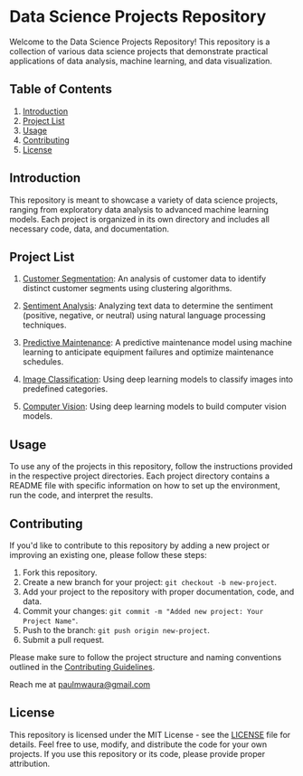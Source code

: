 # Data Science Projects Repository

Welcome to the Data Science Projects Repository! This repository is a collection of various data science projects that demonstrate practical applications of data analysis, machine learning, and data visualization.

## Table of Contents

1. [Introduction](#introduction)
2. [Project List](#project-list)
3. [Usage](#usage)
4. [Contributing](#contributing)
5. [License](#license)

## Introduction

This repository is meant to showcase a variety of data science projects, ranging from exploratory data analysis to advanced machine learning models. Each project is organized in its own directory and includes all necessary code, data, and documentation.

## Project List

1. [Customer Segmentation](./customer_segmentation): An analysis of customer data to identify distinct customer segments using clustering algorithms.
   
2. [Sentiment Analysis](./sentiment_analysis): Analyzing text data to determine the sentiment (positive, negative, or neutral) using natural language processing techniques.

3. [Predictive Maintenance](./predictive_maintenance): A predictive maintenance model using machine learning to anticipate equipment failures and optimize maintenance schedules.

4. [Image Classification](./image_classification): Using deep learning models to classify images into predefined categories.

5. [Computer Vision](./computer_vision): Using deep learning models to build computer vision models.

## Usage

To use any of the projects in this repository, follow the instructions provided in the respective project directories. Each project directory contains a README file with specific information on how to set up the environment, run the code, and interpret the results.

## Contributing

If you'd like to contribute to this repository by adding a new project or improving an existing one, please follow these steps:

1. Fork this repository.
2. Create a new branch for your project: `git checkout -b new-project`.
3. Add your project to the repository with proper documentation, code, and data.
4. Commit your changes: `git commit -m "Added new project: Your Project Name"`.
5. Push to the branch: `git push origin new-project`.
6. Submit a pull request.

Please make sure to follow the project structure and naming conventions outlined in the [Contributing Guidelines](CONTRIBUTING.md).

Reach me at [paulmwaura@gmail.com](mailto:paulmwaura254@gmail.com)

## License

This repository is licensed under the MIT License - see the [LICENSE](LICENSE) file for details. Feel free to use, modify, and distribute the code for your own projects. If you use this repository or its code, please provide proper attribution.

